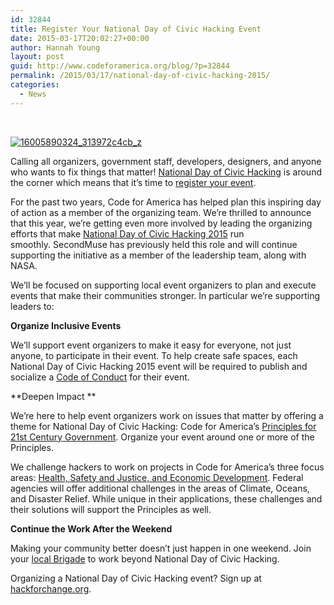```yaml
---
id: 32844
title: Register Your National Day of Civic Hacking Event
date: 2015-03-17T20:02:27+00:00
author: Hannah Young
layout: post
guid: http://www.codeforamerica.org/blog/?p=32844
permalink: /2015/03/17/national-day-of-civic-hacking-2015/
categories:
  - News
---
```

&nbsp;

[<img class="alignleft size-full wp-image-32858" src="http://www.codeforamerica.org/blog/wp-content/uploads/2015/03/16005890324_313972c4cb_z.jpg" alt="16005890324_313972c4cb_z" />](http://www.codeforamerica.org/blog/wp-content/uploads/2015/03/16005890324_313972c4cb_z.jpg)

Calling all organizers, government staff, developers, designers, and anyone who wants to fix things that matter! [National Day of Civic Hacking](http://hackforchange.org/) is around the corner which means that it&#8217;s time to [register your event](http://hackforchange.org/).

For the past two years, Code for America has helped plan this inspiring day of action as a member of the organizing team. We&#8217;re thrilled to announce that this year, we&#8217;re getting even more involved by leading the organizing efforts that make [National Day of Civic Hacking 2015](http://www.codeforamerica.org/events/nationalday2015/) run smoothly. SecondMuse has previously held this role and will continue supporting the initiative as a member of the leadership team, along with NASA.

We&#8217;ll be focused on supporting local event organizers to plan and execute events that make their communities stronger. In particular we&#8217;re supporting leaders to:

**Organize Inclusive Events**

We&#8217;ll support event organizers to make it easy for everyone, not just anyone, to participate in their event. To help create safe spaces, each National Day of Civic Hacking 2015 event will be required to publish and socialize a [Code of Conduct](https://github.com/codeforamerica/codeofconduct) for their event.

**Deepen Impact **

We&#8217;re here to help event organizers work on issues that matter by offering a theme for National Day of Civic Hacking: Code for America’s [Principles for 21st Century Government](http://www.codeforamerica.org/governments/principles/). Organize your event around one or more of the Principles.

We challenge hackers to work on projects in Code for America&#8217;s three focus areas: [Health, Safety and Justice, and Economic Development](http://www.codeforamerica.org/our-work/focus-areas/). Federal agencies will offer additional challenges in the areas of Climate, Oceans, and Disaster Relief. While unique in their applications, these challenges and their solutions will support the Principles as well.

**Continue the Work After the Weekend**

Making your community better doesn&#8217;t just happen in one weekend. Join your [local Brigade](http://www.codeforamerica.org/brigade/organize) to work beyond National Day of Civic Hacking.

Organizing a National Day of Civic Hacking event? Sign up at [hackforchange.org](http://2014.hackforchange.org/).